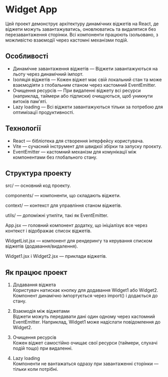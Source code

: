 # Widget App

Цей проект демонструє архітектуру динамічних віджетів на React, де віджети можуть завантажуватись, оновлюватись та видалятися без перезавантаження сторінки. Всі компоненти працюють ізольовано, з можливістю взаємодії через кастомні механізми подій.

## Особливості

- Динамічне завантаження віджетів — Віджети завантажуються на льоту через динамічний імпорт.
- Ізоляція віджетів — Кожен віджет має свій локальний стан та може взаємодіяти з глобальним станом через кастомний EventEmitter.
- Очищення ресурсів — При видаленні віджету всі ресурси (наприклад, таймери або підписки) очищуються, щоб уникнути витоків пам'яті.
- Lazy loading — Всі віджети завантажуються тільки за потребою для оптимізації продуктивності.

## Технології

- React — бібліотека для створення інтерфейсу користувача.
- Vite — сучасний інструмент для швидкої збірки та запуску проєкту.
- EventEmitter — кастомний механізм для комунікації між компонентами без глобального стану.

## Структура проекту

src/ — основний код проекту.

components/ — компоненти, що складають віджети.

context/ — контекст для управління станом віджетів.

utils/ — допоміжні утиліти, такі як EventEmitter.

App.jsx — головний компонент додатку, що ініціалізує все через контекст і відображає список віджетів.

WidgetList.jsx — компонент для рендерингу та керування списком віджетів (додавання/видалення).

Widget1.jsx і Widget2.jsx — приклади віджетів.


## Як працює проект

1. Додавання віджета  
   Користувач натискає кнопку для додавання Widget1 або Widget2. Компонент динамічно імпортується через import() і додається до стану.

2. Взаємодія між віджетами  
   Віджети можуть передавати дані один одному через кастомний EventEmitter. Наприклад, Widget1 може надіслати повідомлення до Widget2.

3. Очищення ресурсів  
   Кожен віджет самостійно очищає свої ресурси (таймери, слухачі подій тощо) при видаленні.

4. Lazy loading  
   Компоненти не вантажаться одразу при завантаженні сторінки — тільки коли потрібні.


